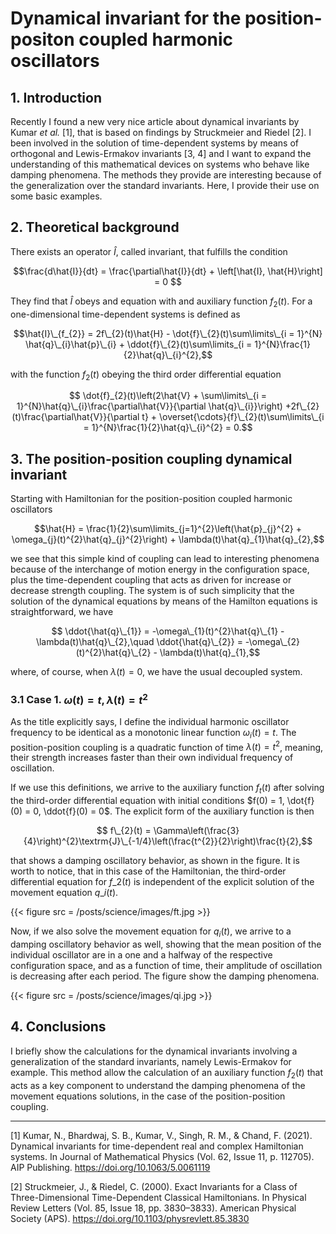 # Dynamical invariant for the position-positon coupled harmonic oscillators


## 1. Introduction

Recently I found a new very nice article about dynamical invariants by Kumar _et al._ [1], that  is based on findings by Struckmeier and Riedel [2]. I been involved in the solution of time-dependent systems by means of orthogonal and Lewis-Ermakov invariants [3, 4] and I want to expand the understanding of this mathematical devices on systems who behave like damping phenomena. The methods they provide are interesting because of the generalization over the standard invariants. Here, I provide their use on some basic examples.

## 2. Theoretical background

There exists an operator $\hat{I}$, called invariant, that fulfills the condition

$$\frac{d\hat{I}}{dt} = \frac{\partial\hat{I}}{dt} + \left[\hat{I}, \hat{H}\right] = 0 $$

They find that $\hat{I}$ obeys and equation with and auxiliary function $f_{2}(t)$. For a one-dimensional time-dependent systems is defined as

$$\hat{I}\_{f_{2}} = 2f\_{2}(t)\hat{H}  - \dot{f}\_{2}(t)\sum\limits\_{i = 1}^{N} \hat{q}\_{i}\hat{p}\_{i} + \ddot{f}\_{2}(t)\sum\limits_{i = 1}^{N}\frac{1}{2}\hat{q}\_{i}^{2},$$

with the function $f_{2}(t)$ obeying the third order differential equation

$$ \dot{f}_{2}(t)\left(2\hat{V} + \sum\limits\_{i = 1}^{N}\hat{q}\_{i}\frac{\partial\hat{V}}{\partial \hat{q}\_{i}}\right) +2f\_{2}(t)\frac{\partial\hat{V}}{\partial t} + \overset{\cdots}{f}\_{2}(t)\sum\limits\_{i = 1}^{N}\frac{1}{2}\hat{q}\_{i}^{2} = 0.$$

## 3. The position-position coupling dynamical invariant

Starting with Hamiltonian for the position-position coupled harmonic oscillators

$$\hat{H} = \frac{1}{2}\sum\limits_{j=1}^{2}\left(\hat{p}_{j}^{2} + \omega_{j}(t)^{2}\hat{q}_{j}^{2}\right) + \lambda(t)\hat{q}_{1}\hat{q}_{2},$$

we see that this simple kind of coupling can lead to interesting phenomena because of the interchange of motion energy in the configuration space, plus the time-dependent coupling that acts as driven for increase or decrease strength coupling. The system is of such simplicity that the solution of the dynamical equations by means of the Hamilton equations is straightforward, we have

$$ \ddot{\hat{q}\_{1}} = -\omega\_{1}(t)^{2}\hat{q}\_{1} - \lambda(t)\hat{q}\_{2},\quad \ddot{\hat{q}\_{2}} = -\omega\_{2}(t)^{2}\hat{q}\_{2} - \lambda(t)\hat{q}_{1},$$

where, of course, when $\lambda(t) = 0$, we have the usual decoupled system.

### 3.1 Case 1. $\omega(t) = t, \lambda(t) = t^{2}$

As the title explicitly says, I define the individual harmonic oscillator frequency to be identical as a monotonic linear function $\omega_{i}(t) = t$. The position-position coupling is a quadratic function of time $\lambda(t) = t^{2}$, meaning, their strength increases faster than their own individual frequency of oscillation.

If we use this definitions, we arrive to the auxiliary function $f_{t}(t)$ after solving the third-order differential equation with initial conditions $f(0) = 1, \dot{f}(0) = 0, \ddot{f}(0) = 0$. The explicit form of the auxiliary function is then

$$ f\_{2}(t) = \Gamma\left(\frac{3}{4}\right)^{2}\textrm{J}\_{-1/4}\left(\frac{t^{2}}{2}\right)\frac{t}{2},$$

that shows a damping oscillatory behavior, as shown in the figure. It is worth to notice, that in this case of the Hamiltonian, the third-order differential equation for $f\_{2}(t)$ is independent of the explicit solution of the movement equation $q\_{i}(t)$.

{{< figure src = /posts/science/images/ft.jpg >}}

Now, if we also solve the movement equation for $q_{i}(t)$, we arrive to a damping oscillatory behavior as well, showing that the mean position of the individual oscillator are in a one and a halfway of the respective configuration space, and as a function of time, their amplitude of oscillation is decreasing after each period. The figure show the damping phenomena.

{{< figure src = /posts/science/images/qi.jpg >}}

## 4. Conclusions

I briefly show the calculations for the dynamical invariants involving a generalization of the standard invariants, namely Lewis-Ermakov for example. This method allow the calculation of an auxiliary function $f_{2}(t)$ that acts as a key component to understand the damping phenomena of the movement equations solutions, in the case of the position-position coupling. 

_____

[1] Kumar, N., Bhardwaj, S. B., Kumar, V., Singh, R. M., & Chand, F.  (2021). Dynamical invariants for time-dependent real and complex  Hamiltonian systems. In Journal of Mathematical Physics (Vol. 62, Issue  11, p. 112705). AIP Publishing. https://doi.org/10.1063/5.0061119

[2] Struckmeier, J., & Riedel, C. (2000). Exact Invariants for a Class  of Three-Dimensional Time-Dependent Classical Hamiltonians. In Physical  Review Letters (Vol. 85, Issue 18, pp. 3830–3833). American Physical  Society (APS). https://doi.org/10.1103/physrevlett.85.3830


